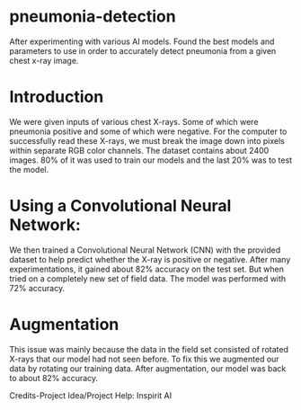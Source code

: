 # pneumonia-detection
After experimenting with various AI models. Found the best models and parameters to use in order to accurately detect pneumonia from a given chest x-ray image. 
# Introduction
We were given inputs of various chest X-rays. Some of which were pneumonia positive and some of which were negative. For the computer to successfully read these X-rays, we must break the image down into pixels within separate RGB color channels. The dataset contains about 2400 images. 80% of it was used to train our models and the last 20% was to test the model.
# Using a Convolutional Neural Network:
We then trained a Convolutional Neural Network (CNN) with the provided dataset to help predict whether the X-ray is positive or negative. After many experimentations, it gained about 82% accuracy on the test set. But when tried on a completely new set of field data. The model was performed with 72% accuracy.
# Augmentation
This issue was mainly because the data in the field set consisted of rotated X-rays that our model had not seen before. To fix this we augmented our data by rotating our training data. After augmentation, our model was back to about 82% accuracy. 

Credits-Project Idea/Project Help: Inspirit AI 
